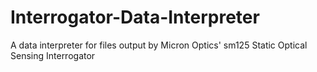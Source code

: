 # Interrogator-Data-Interpreter
A data interpreter for files output by Micron Optics' sm125 Static Optical Sensing Interrogator

